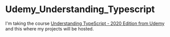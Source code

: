 # Udemy_Understanding_Typescript

I'm taking the course [Understanding TypeScript - 2020 Edition from Udemy](https://www.udemy.com/course/understanding-typescript/) and this where my projects will be hosted.